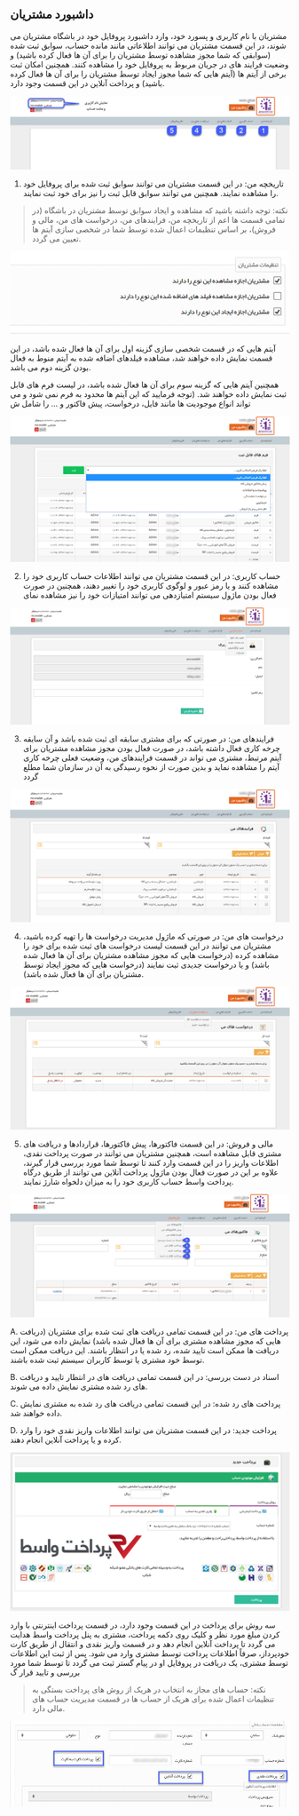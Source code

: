 ﻿## داشبورد مشتریان

 مشتریان با نام کاربری و پسورد خود، وارد داشبورد پروفایل خود در باشگاه مشتریان می شوند، در این قسمت مشتریان می توانند اطلاعاتی مانند مانده حساب، سوابق ثبت شده (سوابقی که شما مجوز مشاهده توسط مشتریان را برای آن ها فعال کرده باشید) و وضعیت فرایند های در جریان مربوط به پروفایل خود را مشاهده کنند. همچنین امکان ثبت برخی از آیتم ها (آیتم هایی که شما مجوز ایجاد توسط مشتریان را برای آن ها فعال کرده باشید) و پرداخت آنلاین در این قسمت وجود دارد.
 
 ![](DashboardeMoshtarian1.png)
 
 1. تاریخچه من: در این قسمت مشتریان می توانند سوابق ثبت شده برای پروفایل خود را مشاهده نمایند. همچنین می توانند سوابق قابل ثبت را نیز برای خود ثبت نمایند.


>  نکته: توجه داشته باشید که مشاهده و ایجاد سوابق توسط مشتریان در باشگاه (در تمامی قسمت ها اعم از تاریخچه من، فرایندهای من، درخواست های من، مالی و فروش)، بر اساس تنظیمات اعمال شده توسط شما در شخصی سازی آیتم ها تعیین می گردد. 

![](DashboardeMoshtarian2.png)

آیتم هایی که در قسمت شخصی سازی گزینه اول برای آن ها فعال شده باشد، در این قسمت نمایش داده خواهند شد، مشاهده فیلدهای اضافه شده به آیتم منوط به فعال بودن گزینه دوم می باشد.

همچنین آیتم هایی که گزینه سوم برای آن ها فعال شده باشد، در لیست فرم های قابل ثبت نمایش داده خواهند شد. (توجه فرمایید که این آیتم ها محدود به فرم نمی شود و می تواند انواع موجودیت ها مانند فایل، درخواست، پیش فاکتور و ... را شامل ش

![](DashboardeMoshtarian3.png)

2. حساب کاربری: در این قسمت مشتریان می توانند اطلاعات حساب کاربری خود را مشاهده کنند و یا رمز عبور و لوگوی کاربری خود را تغییر دهند، همچنین در صورت فعال بودن ماژول سیستم امتیازدهی می توانند امتیازات خود را نیز مشاهده نمای

![](DashboardeMoshtarian4.png)

3. فرایندهای من: در صورتی که برای مشتری سابقه ای ثبت شده باشد و آن سابقه چرخه کاری فعال داشته باشد، در صورت فعال بودن مجوز مشاهده مشتریان برای آیتم مرتبط، مشتری می تواند در قسمت فرایندهای من، وضعیت فعلی چرخه کاری آیتم را مشاهده نماید و بدین صورت از نحوه رسیدگی به آن در سازمان شما مطلع گردد

![](DashboardeMoshtarian5.png)

4. درخواست های من: در صورتی که ماژول مدیریت درخواست ها را تهیه کرده باشید، مشتریان می توانند در این قسمت لیست درخواست های ثبت شده برای خود را مشاهده کرده (درخواست هایی که مجوز مشاهده مشتریان برای آن ها فعال شده باشد) و یا درخواست جدیدی ثبت نمایند (درخواست هایی که مجوز ایجاد توسط مشتریان برای آن ها فعال شده باشد).

![](DashboardeMoshtarian6.png)

5. مالی و فروش: در این قسمت فاکتورها، پیش فاکتورها، قراردادها و دریافت های مشتری قابل مشاهده است، همچنین مشتریان می توانند در صورت پرداخت نقدی، اطلاعات واریز را در این قسمت وارد کنند تا توسط شما مورد بررسی قرار گیرند، علاوه بر این در صورت فعال بودن ماژول پرداخت آنلاین می توانند از طریق درگاه پرداخت واسط حساب کاربری خود را به میزان دلخواه شارژ نمایند.

![](DashboardeMoshtarian7.png)

A. پرداخت های من: در این قسمت تمامی دریافت های ثبت شده برای مشتریان (دریافت هایی که مجوز مشاهده مشتری برای آن ها فعال شده باشد) نمایش داده می شود، این دریافت ها ممکن است تایید شده، رد شده یا در انتظار باشند. این دریافت ممکن است توسط خود مشتری یا توسط کاربران سیستم ثبت شده باشند.

B. اسناد در دست بررسی: در این قسمت تمامی دریافت های در انتظار تایید و دریافت های رد شده مشتری نمایش داده می شوند.

C. پرداخت های رد شده: در این قسمت تمامی دریافت های رد شده به مشتری نمایش داده خواهند شد.

D. پرداخت جدید: در این قسمت مشتریان می توانند اطلاعات واریز نقدی خود را وارد کرده و یا پرداخت آنلاین انجام دهند.

![](DashboardeMoshtarian8.png)

سه روش برای پرداخت در این قسمت وجود دارد، در قسمت پرداخت اینترنتی با وارد کردن مبلغ مورد نظر و کلیک روی دکمه پرداخت، مشتری به پنل پرداخت واسط هدایت می گردد تا پرداخت آنلاین انجام دهد و در قسمت واریز نقدی و انتقال از طریق کارت خودپرداز، صرفاً اطلاعات پرداخت توسط مشتری وارد می شود. پس از ثبت این اطلاعات توسط مشتری، یک دریافت در پروفایل او در پیام گستر ثبت می گردد تا توسط شما مورد بررسی و تایید قرار گ

> نکته: حساب های مجاز به انتخاب در هریک از روش های پرداخت بستگی به تنظیمات اعمال شده برای هریک از حساب ها در قسمت مدیریت حساب های مالی دارد.

![](DashboardeMoshtarian9.png)


